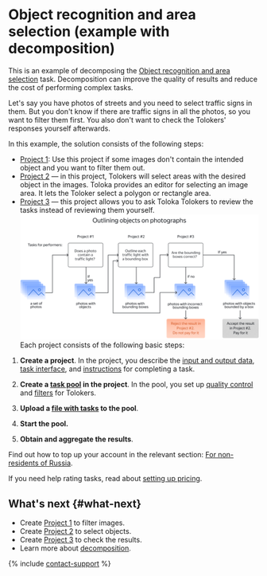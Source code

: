 # Object recognition and area selection (example with decomposition)

This is an example of decomposing the [Object recognition and area selection](../tutorials/selection.md) task. Decomposition can improve the quality of results and reduce the cost of performing complex tasks.

Let's say you have photos of streets and you need to select traffic signs in them. But you don't know if there are traffic signs in all the photos, so you want to filter them first. You also don't want to check the Tolokers' responses yourself afterwards.

In this example, the solution consists of the following steps:

- [Project 1](image-segmentation-project1.md): Use this project if some images don't contain the intended object and you want to filter them out.
- [Project 2](image-segmentation-project2.md) — in this project, Tolokers will select areas with the desired object in the images. Toloka provides an editor for selecting an image area. It lets the Toloker select a polygon or rectangle area.
- [Project 3](image-segmentation-project3.md) — this project allows you to ask Toloka Tolokers to review the tasks instead of reviewing them yourself.
![](../_images/tutorials/image-segmentation/image-segmentation.svg)
Each project consists of the following basic steps:
1. **Create a project**. In the project, you describe the [input and output data](../../glossary.md#input-output-data-ru), [task interface](../../glossary.md#task-interface-ru), and [instructions](../../glossary.md#task-instruction-ru) for completing a task.

1. **Create a [task pool](../../glossary.md#pool-ru) in the project**. In the pool, you set up [quality control](../../glossary.md#quality-control-ru) and [filters](../../glossary.md#filtering-ru) for Tolokers.

1. **Upload a [file with tasks](https://tlk.s3.yandex.net/wsdm2020/dataset_1.tsv) to the pool**.

1. **Start the pool.**

1. **Obtain and aggregate the results**.

Find out how to top up your account in the relevant section: [For non-residents of Russia](refill.md).

If you need help rating tasks, read about [setting up pricing](dynamic-pricing.md#section_wb1_lhl_vlb).


## What's next {#what-next}

- Create [Project 1](image-segmentation-project1.md) to filter images.
- Create [Project 2](image-segmentation-project2.md) to select objects.
- Create [Project 3](image-segmentation-project3.md) to check the results.
- Learn more about [decomposition](solution-architecture.md).

{% include [contact-support](../_includes/contact-support-help.md) %}